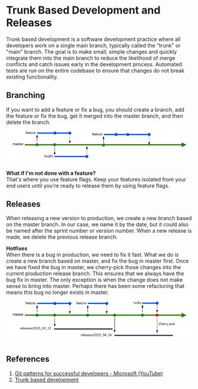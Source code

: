 # Trunk Based Development and Releases

Trunk based development is a software development practice where all developers work on a single main branch, typically called the "trunk" or "main" branch. The goal is to make small, simple changes and quickly integrate them into the main branch to reduce the likelihood of merge conflicts and catch issues early in the development process. Automated tests are run on the entire codebase to ensure that changes do not break existing functionality.

## Branching
If you want to add a feature or fix a bug, you should create a branch, add the feature or fix the bug, get it merged into the master branch, and then delete the branch.
![Git commits](Images/trunk-based-development-git-commits.png)

**What if I'm not done with a feature?**<br/>
That's where you use feature flags. Keep your features isolated from your end users until you're ready to release them by using feature flags.

## Releases
When releasing a new version to production, we create a new branch based on the master branch. In our case, we name it by the date, but it could also be named after the sprint number or version number. When a new release is made, we delete the previous release branch.

**Hotfixes**<br/>
When there is a bug in production, we need to fix it fast. What we do is create a new branch based on master, and fix the bug in master first. Once we have fixed the bug in master, we cherry-pick those changes into the current production release branch. This ensures that we always have the bug fix in master. The only exception is when the change does not make sense to bring into master. Perhaps there has been some refactoring that means this bug no longer exists in master.
![Git commits](Images/trunk-based-development-releases.png)

## References
1. [Git patterns for successful developers - Microsoft (YouTube)](https://www.youtube.com/watch?v=ykZbBD-CmP8)
2. [Trunk based development](https://trunkbaseddevelopment.com/)